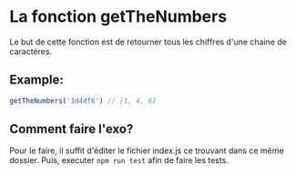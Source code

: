 # La fonction getTheNumbers
Le but de cette fonction est de retourner tous les chiffres d'une chaine de caractères.

## Example:
```js
getTheNumbers('1d4df6') // [1, 4, 6]
```
## Comment faire l'exo?
Pour le faire, il suffit d'éditer le fichier index.js ce trouvant dans ce même dossier.
Puis, executer ``npm run test`` afin de faire les tests.